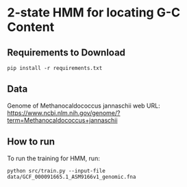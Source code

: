 # 2-state HMM for locating G-C Content

## Requirements to Download
```
pip install -r requirements.txt 
```

## Data
Genome of Methanocaldococcus jannaschii 
web URL: https://www.ncbi.nlm.nih.gov/genome/?term=Methanocaldococcus+jannaschii

## How to run
To run the training for HMM, run:
```
python src/train.py --input-file data/GCF_000091665.1_ASM9166v1_genomic.fna
```
